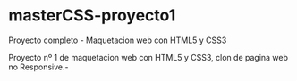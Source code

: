 # masterCSS-proyecto1
Proyecto completo - Maquetacion web con HTML5 y CSS3

Proyecto nº 1 de maquetacion web con HTML5 y CSS3, clon de pagina web no Responsive.-
